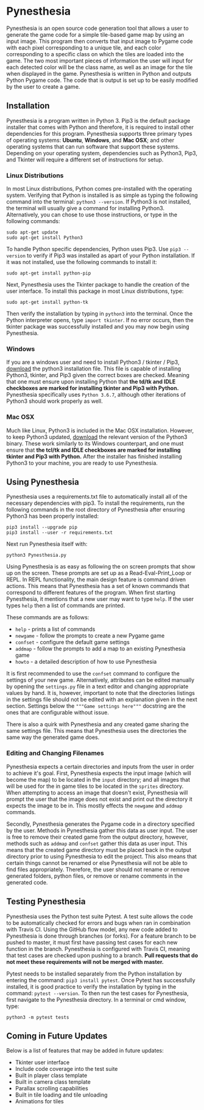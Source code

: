 # Pynesthesia

Pynesthesia is an open source code generation tool that allows a user to generate the game code for a simple tile-based game map by using an input image.  This program then converts that input image to Pygame code with each pixel corresponding to a unique tile, and each color corresponding to a specific class on which the tiles are loaded into the game.  The two most important pieces of information the user will input for each detected color will be the class name, as well as an image for the tile when displayed in the game.  Pynesthesia is written in Python and outputs Python Pygame code.  The code that is output is set up to be easily modified by the user to create a game.

## Installation

Pynesthesia is a program written in Python 3.  Pip3 is the default package installer that comes with Python and therefore, it is required to install other dependencies for this program.    Pynesthesia supports three primary types of operating systems: **Ubuntu**, **Windows**, and **Mac OSX**; and other operating systems that can run software that support these systems.  Depending on your operating system, dependencies such as Python3, Pip3, and Tkinter will require a different set of instructions for setup.  

### Linux Distributions

In most Linux distributions, Python comes pre-installed with the operating system.  Verifying that Python is installed is as simple as typing the following command into the terminal: `python3 --version`.  If Python3 is not installed, the terminal will usually give a command for installing Python3.  Alternatively, you can chose to use those instructions, or type in the following commands:
```
sudo apt-get update
sudo apt-get install Python3
```

To handle Python specific dependencies, Python uses Pip3.  Use `pip3 --version` to verify if Pip3 was installed as apart of your Python installation.  If it was not installed, use the following commands to install it:
```
sudo apt-get install python-pip
```
Next, Pynesthesia uses the Tkinter package to handle the creation of the user interface.  To install this package in most Linux distributions, type:

```
sudo apt-get install python-tk
```
Then verify the installation by typing in `python3` into the terminal.  Once the Python interpreter opens, type `import tkinter`.  If no error occurs, then the tkinter package was successfully installed and you may now begin using Pynesthesia.

### Windows

If you are a windows user and need to install Python3 / tkinter / Pip3, [download](https://www.python.org/downloads/windows/) the python3 installation file.  This file is capable of installing Python3, tkinter, and Pip3 given the correct boxes are checked. Meaning that one must ensure upon installing Python that **the td/tk and IDLE checkboxes are marked for installing tkinter and Pip3 with Python.** Pynesthesia specifically uses `Python 3.6.7`, although other iterations of Python3 should work properly as well.

### Mac OSX

Much like Linux, Python3 is included in the Mac OSX installation.  However, to keep Python3 updated, [download](https://www.python.org/downloads/mac-osx/) the relevant version of the Python3 binary.  These work similarly to its Windows counterpart, and one must ensure that **the tcl/tk and IDLE checkboxes are marked for installing tkinter and Pip3 with Python.**  After the installer has finished installing Python3 to your machine, you are ready to use Pynesthesia.

## Using Pynesthesia

Pynesthesia uses a requirements.txt file to automatically install all of the necessary dependencies with pip3.  To install the requirements, run the following commands in the root directory of Pynesthesia after ensuring Python3 has been properly installed:

 ```
 pip3 install --upgrade pip
 pip3 install --user -r requirements.txt
 ```

Next run Pynesthesia itself with:

 ```
 python3 Pynesthesia.py
 ```

Using Pynesthesia is as easy as following the on screen prompts that show up on the screen.  These prompts are set up as a Read-Eval-Print_Loop or REPL.  In REPL functionality, the main design feature is command driven actions.  This means that Pynesthesia has a set of known commands that correspond to different features of the program.  When first starting Pynesthesia, it mentions that a new user may want to type `help`.  If the user types `help` then a list of commands are printed.

 These commands are as follows:
 - `help` - prints a list of commands
 - `newgame` - follow the prompts to create a new Pygame game
 - `confset` - configure the default game settings
 - `addmap` - follow the prompts to add a map to an existing Pynesthesia game
 - `howto` - a detailed description of how to use Pynesthesia


It is first recommended to use the `confset` command to configure the settings of your new game. Alternatively, attributes can be edited manually by opening the `settings.py` file in a text editor and changing appropriate values by hand.  It is, however, important to note that the directories listings in the settings file should not be edited with an explanation given in the next section.  Settings below the `"""Game settings here"""` docstring are the ones that are configurable without issue.

There is also a quirk with Pynesthesia and any created game sharing the same settings file.  This means that Pynesthesia uses the directories the same way the generated game does.

### Editing and Changing Filenames

Pynesthesia expects a certain directories and inputs from the user in order to achieve it's goal.  First, Pynesthesia expects the input image (which will become the map) to be located in the `input` directory; and all images that will be used for the in game tiles to be located in the `sprites` directory.  When attempting to access an image that doesn't exist, Pynesthesia will prompt the user that the image does not exist and print out the directory it expects the image to be in.  This mostly effects the `newgame` and `addmap` commands.

Secondly, Pynesthesia generates the Pygame code in a directory specified by the user.  Methods in Pynesthesia gather this data as user input. The user is free to remove their created game from the output directory, however, methods such as `addmap` and `confset` gather this data as user input.  This means that the created game directory must be placed back in the output directory prior to using Pynesthesia to edit the project.  This also means that certain things cannot be renamed or else Pynesthesia will not be able to find files appropriately.  Therefore, the user should not rename or remove generated folders, python files, or remove or rename comments in the generated code.

## Testing Pynesthesia

Pynesthesia uses the Python test suite Pytest.  A test suite allows the code to be automatically checked for errors and bugs when ran in combination with Travis CI.  Using the GitHub flow model, any new code added to Pynesthesia is done through branches (or forks).  For a feature branch to be pushed to master, it must first have passing test cases for each new function in the branch.  Pynesthesia is configured with Travis CI, meaning that test cases are checked upon pushing to a branch.  **Pull requests that do not meet these requirements will not be merged with master.**

Pytest needs to be installed separately from the Python installation by entering the command: `pip3 install pytest`.  Once Pytest has successfully installed, it is good practice to verify the installation by typing in the command: `pytest --version`.  To then run the test cases for Pynesthesia, first navigate to the Pynesthesia directory.  In a terminal or cmd window, type:
```
python3 -m pytest tests
```

## Coming in Future Updates

Below is a list of features that may be added in future updates:
 - Tkinter user interface
 - Include code coverage into the test suite
 - Built in player class template
 - Built in camera class template
 - Parallax scrolling capabilities
 - Built in tile loading and tile unloading
 - Animations for tiles
